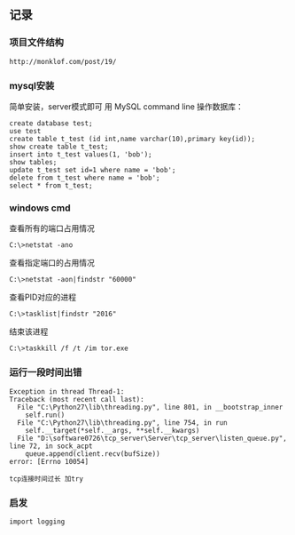 ## 记录

### 项目文件结构
    http://monklof.com/post/19/

### mysql安装 
简单安装，server模式即可 用 MySQL command line 操作数据库：
    
    create database test;
    use test
    create table t_test (id int,name varchar(10),primary key(id));
    show create table t_test;
    insert into t_test values(1, 'bob');
    show tables;
    update t_test set id=1 where name = 'bob';
    delete from t_test where name = 'bob';
    select * from t_test;

### windows cmd
查看所有的端口占用情况

    C:\>netstat -ano
 
查看指定端口的占用情况
    
    C:\>netstat -aon|findstr "60000"

查看PID对应的进程
    
    C:\>tasklist|findstr "2016"

结束该进程
    
    C:\>taskkill /f /t /im tor.exe

### 运行一段时间出错

    Exception in thread Thread-1:
    Traceback (most recent call last):
      File "C:\Python27\lib\threading.py", line 801, in __bootstrap_inner
        self.run()
      File "C:\Python27\lib\threading.py", line 754, in run
        self.__target(*self.__args, **self.__kwargs)
      File "D:\software0726\tcp_server\Server\tcp_server\listen_queue.py", line 72, in sock_acpt
        queue.append(client.recv(bufSize))
    error: [Errno 10054]

    tcp连接时间过长 加try

### 启发
    import logging